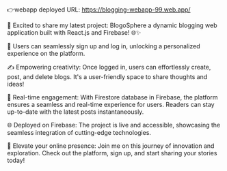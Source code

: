 👉webapp deployed URL: https://blogging-webapp-99.web.app/

🚀 Excited to share my latest project: BlogoSphere a dynamic blogging web application built with React.js and Firebase! 🌐✨

🔐 Users can seamlessly sign up and log in, unlocking a personalized experience on the platform.

✍️ Empowering creativity: Once logged in, users can effortlessly create, post, and delete blogs. It's a user-friendly space to share thoughts and ideas!

📲 Real-time engagement: With Firestore database in Firebase, the platform ensures a seamless and real-time experience for users. Readers can stay up-to-date with the latest posts instantaneously.

🌐 Deployed on Firebase: The project is live and accessible, showcasing the seamless integration of cutting-edge technologies.

🚀 Elevate your online presence: Join me on this journey of innovation and exploration. Check out the platform, sign up, and start sharing your stories today!
